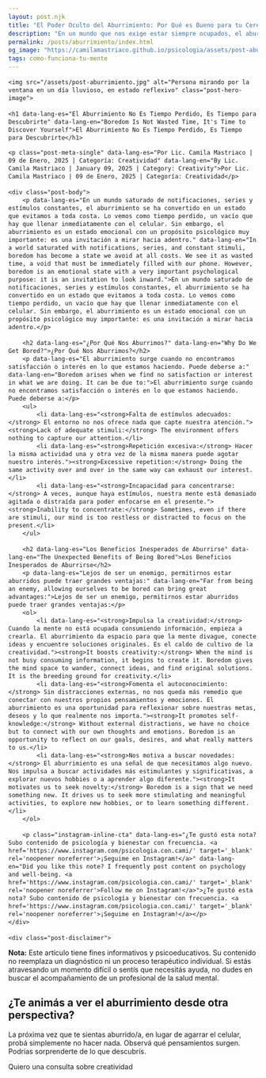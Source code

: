 ```yaml
---
layout: post.njk
title: "El Poder Oculto del Aburrimiento: Por Qué es Bueno para tu Cerebro | Blog Camila Mastriaco"
description: "En un mundo que nos exige estar siempre ocupados, el aburrimiento se ve como un enemigo. Descubrí por qué es una herramienta clave para la creatividad y el autoconocimiento."
permalink: /posts/aburrimiento/index.html
og_image: "https://camilamastriaco.github.io/psicologia/assets/post-aburrimiento.jpg"
tags: como-funciona-tu-mente
---
```


    <img src="/assets/post-aburrimiento.jpg" alt="Persona mirando por la ventana en un día lluvioso, en estado reflexivo" class="post-hero-image">
    
    <h1 data-lang-es="El Aburrimiento No Es Tiempo Perdido, Es Tiempo para Descubrirte" data-lang-en="Boredom Is Not Wasted Time, It's Time to Discover Yourself">El Aburrimiento No Es Tiempo Perdido, Es Tiempo para Descubrirte</h1>
<div id="share-buttons-container"></div>

    <p class="post-meta-single" data-lang-es="Por Lic. Camila Mastriaco | 09 de Enero, 2025 | Categoría: Creatividad" data-lang-en="By Lic. Camila Mastriaco | January 09, 2025 | Category: Creativity">Por Lic. Camila Mastriaco | 09 de Enero, 2025 | Categoría: Creatividad</p>
    
    <div class="post-body">
        <p data-lang-es="En un mundo saturado de notificaciones, series y estímulos constantes, el aburrimiento se ha convertido en un estado que evitamos a toda costa. Lo vemos como tiempo perdido, un vacío que hay que llenar inmediatamente con el celular. Sin embargo, el aburrimiento es un estado emocional con un propósito psicológico muy importante: es una invitación a mirar hacia adentro." data-lang-en="In a world saturated with notifications, series, and constant stimuli, boredom has become a state we avoid at all costs. We see it as wasted time, a void that must be immediately filled with our phone. However, boredom is an emotional state with a very important psychological purpose: it is an invitation to look inward.">En un mundo saturado de notificaciones, series y estímulos constantes, el aburrimiento se ha convertido en un estado que evitamos a toda costa. Lo vemos como tiempo perdido, un vacío que hay que llenar inmediatamente con el celular. Sin embargo, el aburrimiento es un estado emocional con un propósito psicológico muy importante: es una invitación a mirar hacia adentro.</p>

        <h2 data-lang-es="¿Por Qué Nos Aburrimos?" data-lang-en="Why Do We Get Bored?">¿Por Qué Nos Aburrimos?</h2>
        <p data-lang-es="El aburrimiento surge cuando no encontramos satisfacción o interés en lo que estamos haciendo. Puede deberse a:" data-lang-en="Boredom arises when we find no satisfaction or interest in what we are doing. It can be due to:">El aburrimiento surge cuando no encontramos satisfacción o interés en lo que estamos haciendo. Puede deberse a:</p>
        <ul>
            <li data-lang-es="<strong>Falta de estímulos adecuados:</strong> El entorno no nos ofrece nada que capte nuestra atención."><strong>Lack of adequate stimuli:</strong> The environment offers nothing to capture our attention.</li>
            <li data-lang-es="<strong>Repetición excesiva:</strong> Hacer la misma actividad una y otra vez de la misma manera puede agotar nuestro interés."><strong>Excessive repetition:</strong> Doing the same activity over and over in the same way can exhaust our interest.</li>
            <li data-lang-es="<strong>Incapacidad para concentrarse:</strong> A veces, aunque haya estímulos, nuestra mente está demasiado agitada o distraída para poder enfocarse en el presente."><strong>Inability to concentrate:</strong> Sometimes, even if there are stimuli, our mind is too restless or distracted to focus on the present.</li>
        </ul>

        <h2 data-lang-es="Los Beneficios Inesperados de Aburrirse" data-lang-en="The Unexpected Benefits of Being Bored">Los Beneficios Inesperados de Aburrirse</h2>
        <p data-lang-es="Lejos de ser un enemigo, permitirnos estar aburridos puede traer grandes ventajas:" data-lang-en="Far from being an enemy, allowing ourselves to be bored can bring great advantages:">Lejos de ser un enemigo, permitirnos estar aburridos puede traer grandes ventajas:</p>
        <ol>
            <li data-lang-es="<strong>Impulsa la creatividad:</strong> Cuando la mente no está ocupada consumiendo información, empieza a crearla. El aburrimiento da espacio para que la mente divague, conecte ideas y encuentre soluciones originales. Es el caldo de cultivo de la creatividad."><strong>It boosts creativity:</strong> When the mind is not busy consuming information, it begins to create it. Boredom gives the mind space to wander, connect ideas, and find original solutions. It is the breeding ground for creativity.</li>
            <li data-lang-es="<strong>Fomenta el autoconocimiento:</strong> Sin distracciones externas, no nos queda más remedio que conectar con nuestros propios pensamientos y emociones. El aburrimiento es una oportunidad para reflexionar sobre nuestras metas, deseos y lo que realmente nos importa."><strong>It promotes self-knowledge:</strong> Without external distractions, we have no choice but to connect with our own thoughts and emotions. Boredom is an opportunity to reflect on our goals, desires, and what really matters to us.</li>
            <li data-lang-es="<strong>Nos motiva a buscar novedades:</strong> El aburrimiento es una señal de que necesitamos algo nuevo. Nos impulsa a buscar actividades más estimulantes y significativas, a explorar nuevos hobbies o a aprender algo diferente."><strong>It motivates us to seek novelty:</strong> Boredom is a sign that we need something new. It drives us to seek more stimulating and meaningful activities, to explore new hobbies, or to learn something different.</li>
        </ol>
        
        <p class="instagram-inline-cta" data-lang-es="¿Te gustó esta nota? Subo contenido de psicología y bienestar con frecuencia. <a href='https://www.instagram.com/psicologia.con.cami/' target='_blank' rel='noopener noreferrer'>¡Seguime en Instagram!</a>" data-lang-en="Did you like this note? I frequently post content on psychology and well-being. <a href='https://www.instagram.com/psicologia.con.cami/' target='_blank' rel='noopener noreferrer'>Follow me on Instagram!</a>">¿Te gustó esta nota? Subo contenido de psicología y bienestar con frecuencia. <a href='https://www.instagram.com/psicologia.con.cami/' target='_blank' rel='noopener noreferrer'>¡Seguime en Instagram!</a></p>
    </div>
    
    <div class="post-disclaimer">
<p data-lang-es="<strong>Nota:</strong> Este artículo tiene fines informativos y psicoeducativos. Su contenido no reemplaza un diagnóstico ni un proceso terapéutico individual. Si estás atravesando un momento difícil o sentís que necesitás ayuda, no dudes en buscar el acompañamiento de un profesional de la salud mental." data-lang-en="<strong>Disclaimer:</strong> This article is for informational and psychoeducational purposes only. It is not a substitute for a professional diagnosis or an individual therapeutic process. If you are going through a difficult time or feel you need help, do not hesitate to seek support from a mental health professional.">
<strong>Nota:</strong> Este artículo tiene fines informativos y psicoeducativos. Su contenido no reemplaza un diagnóstico ni un proceso terapéutico individual. Si estás atravesando un momento difícil o sentís que necesitás ayuda, no dudes en buscar el acompañamiento de un profesional de la salud mental.
</p>
</div>

<section id="cta-post" class="animate-on-scroll">
        <h2 data-lang-es="¿Te animás a ver el aburrimiento desde otra perspectiva?" data-lang-en="Do you dare to see boredom from another perspective?">¿Te animás a ver el aburrimiento desde otra perspectiva?</h2>
        <p data-lang-es="La próxima vez que te sientas aburrido/a, en lugar de agarrar el celular, probá simplemente no hacer nada. Observá qué pensamientos surgen. Podrías sorprenderte de lo que descubrís." data-lang-en="The next time you feel bored, instead of grabbing your phone, try just doing nothing. Observe what thoughts arise. You might be surprised by what you discover.">La próxima vez que te sientas aburrido/a, en lugar de agarrar el celular, probá simplemente no hacer nada. Observá qué pensamientos surgen. Podrías sorprenderte de lo que descubrís.</p>
        <a 
            class="btn whatsapp-trigger" 
            data-location="post_aburrimiento_cta" 
            target="_blank" 
            rel="noopener noreferrer" 
            data-lang-es="Quiero una consulta sobre creatividad" 
            data-lang-en="I want a consultation about creativity" 
            data-whatsapp-es="Hola Camila, leí tu nota sobre el aburrimiento y me gustaría explorar más mi lado creativo en las sesiones." 
            data-whatsapp-en="Hi Camila, I read your note about boredom and I would like to explore my creative side more in the sessions." 
        >Quiero una consulta sobre creatividad</a>
    </section>
